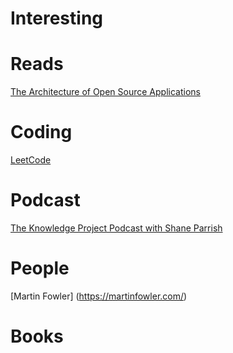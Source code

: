 # Interesting 

#  Reads
[The Architecture of Open Source Applications](http://www.aosabook.org/en/index.html)

# Coding
[LeetCode](https://leetcode.com/)

# Podcast
[The Knowledge Project Podcast with Shane Parrish](https://fs.blog/the-knowledge-project/)

# People
[Martin Fowler] (https://martinfowler.com/)

# Books

